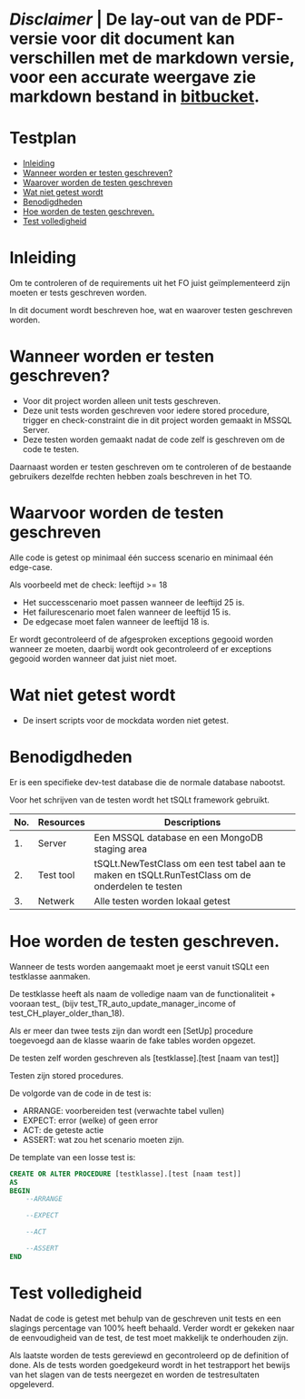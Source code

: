 # ***Disclaimer*** | De lay-out van de PDF-versie voor dit document kan verschillen met de markdown versie, voor een accurate weergave zie markdown bestand in [bitbucket](https://isebitbucket.aimsites.nl/projects/S22122A4/repos/football-league-manager/browse/docs).

# Testplan

- [Inleiding](#inleiding)
- [Wanneer worden er testen geschreven?](#wanneer-worden-er-testen-geschreven)
- [Waarover worden de testen geschreven](#waarover-worden-de-testen-geschreven)
- [Wat niet getest wordt](#wat-niet-getest-wordt)
- [Benodigdheden](#benodigdheden)
- [Hoe worden de testen geschreven.](#hoe-worden-de-testen-geschreven)
- [Test volledigheid](#test-volledigheid)

# Inleiding

Om te controleren of de requirements uit het FO juist geïmplementeerd zijn moeten er tests geschreven worden.

In dit document wordt beschreven hoe, wat en waarover testen geschreven worden.

# Wanneer worden er testen geschreven?

- Voor dit project worden alleen unit tests geschreven.
- Deze unit tests worden geschreven voor iedere stored procedure, trigger en check-constraint die in dit project worden gemaakt in MSSQL Server.
- Deze testen worden gemaakt nadat de code zelf is geschreven om de code te testen.

Daarnaast worden er testen geschreven om te controleren of de bestaande gebruikers dezelfde rechten hebben zoals beschreven in het TO.

# Waarvoor worden de testen geschreven

Alle code is getest op minimaal één success scenario en minimaal één edge-case.

Als voorbeeld met de check: leeftijd >= 18

- Het successcenario moet passen wanneer de leeftijd 25 is.
- Het failurescenario moet falen wanneer de leeftijd 15 is.
- De edgecase moet falen wanneer de leeftijd 18 is.

Er wordt gecontroleerd of de afgesproken exceptions gegooid worden wanneer ze moeten, daarbij wordt ook gecontroleerd of er exceptions gegooid worden wanneer dat juist niet moet.

# Wat niet getest wordt

- De insert scripts voor de mockdata worden niet getest.

# Benodigdheden

Er is een specifieke dev-test database die de normale database nabootst.

Voor het schrijven van de testen wordt het tSQLt framework gebruikt.

|No.|Resources|Descriptions|
|--|--|--|
|1.|Server|Een MSSQL database en een MongoDB staging area|
|2.|Test tool|tSQLt.NewTestClass om een test tabel aan te maken en tSQLt.RunTestClass om de onderdelen te testen|
|3.|Netwerk|Alle testen worden lokaal getest|

# Hoe worden de testen geschreven.

Wanneer de tests worden aangemaakt moet je eerst vanuit tSQLt een testklasse aanmaken. 

De testklasse heeft als naam de volledige naam van de functionaliteit + vooraan test_ (bijv test_TR_auto_update_manager_income of test_CH_player_older_than_18).

Als er meer dan twee tests zijn dan wordt een \[SetUp\] procedure toegevoegd aan de klasse waarin de fake tables worden opgezet.

De testen zelf worden geschreven als \[testklasse\].\[test \[naam van test\]\]

Testen zijn stored procedures.

De volgorde van de code in de test is:

- ARRANGE: voorbereiden test (verwachte tabel vullen)
- EXPECT: error (welke) of geen error
- ACT: de geteste actie
- ASSERT: wat zou het scenario moeten zijn.

De template van een losse test is:

```SQL
CREATE OR ALTER PROCEDURE [testklasse].[test [naam test]]
AS
BEGIN
	--ARRANGE

	--EXPECT

	--ACT

	--ASSERT
END
```

# Test volledigheid

Nadat de code is getest met behulp van de geschreven unit tests en een slagings percentage van 100% heeft behaald. Verder wordt er gekeken naar de eenvoudigheid van de test, de test moet makkelijk te onderhouden zijn. 

Als laatste worden de tests gereviewd en gecontroleerd op de definition of done. Als de tests worden goedgekeurd wordt in het testrapport het bewijs van het slagen van de tests neergezet en worden de testresultaten opgeleverd. 